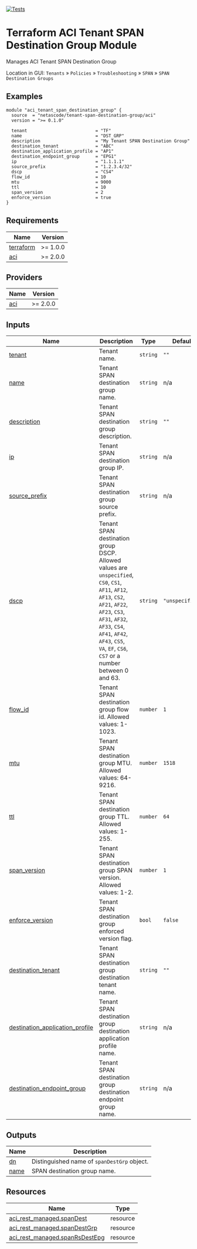 <!-- BEGIN_TF_DOCS -->
[![Tests](https://github.com/netascode/terraform-aci-tenant-span-destination-group/actions/workflows/test.yml/badge.svg)](https://github.com/netascode/terraform-aci-tenant-span-destination-group/actions/workflows/test.yml)

# Terraform ACI Tenant SPAN Destination Group Module

Manages ACI Tenant SPAN Destination Group

Location in GUI:
`Tenants` » `Policies` » `Troubleshooting` » `SPAN` » `SPAN Destination Groups`

## Examples

```hcl
module "aci_tenant_span_destination_group" {
  source  = "netascode/tenant-span-destination-group/aci"
  version = ">= 0.1.0"

  tenant                          = "TF"
  name                            = "DST_GRP"
  description                     = "My Tenant SPAN Destination Group"
  destination_tenant              = "ABC"
  destination_application_profile = "AP1"
  destination_endpoint_group      = "EPG1"
  ip                              = "1.1.1.1"
  source_prefix                   = "1.2.3.4/32"
  dscp                            = "CS4"
  flow_id                         = 10
  mtu                             = 9000
  ttl                             = 10
  span_version                    = 2
  enforce_version                 = true
}
```

## Requirements

| Name | Version |
|------|---------|
| <a name="requirement_terraform"></a> [terraform](#requirement\_terraform) | >= 1.0.0 |
| <a name="requirement_aci"></a> [aci](#requirement\_aci) | >= 2.0.0 |

## Providers

| Name | Version |
|------|---------|
| <a name="provider_aci"></a> [aci](#provider\_aci) | >= 2.0.0 |

## Inputs

| Name | Description | Type | Default | Required |
|------|-------------|------|---------|:--------:|
| <a name="input_tenant"></a> [tenant](#input\_tenant) | Tenant name. | `string` | `""` | no |
| <a name="input_name"></a> [name](#input\_name) | Tenant SPAN destination group name. | `string` | n/a | yes |
| <a name="input_description"></a> [description](#input\_description) | Tenant SPAN destination group description. | `string` | `""` | no |
| <a name="input_ip"></a> [ip](#input\_ip) | Tenant SPAN destination group IP. | `string` | n/a | yes |
| <a name="input_source_prefix"></a> [source\_prefix](#input\_source\_prefix) | Tenant SPAN destination group source prefix. | `string` | n/a | yes |
| <a name="input_dscp"></a> [dscp](#input\_dscp) | Tenant SPAN destination group DSCP. Allowed values are `unspecified`, `CS0`, `CS1`, `AF11`, `AF12`, `AF13`, `CS2`, `AF21`, `AF22`, `AF23`, `CS3`, `AF31`, `AF32`, `AF33`, `CS4`, `AF41`, `AF42`, `AF43`, `CS5`, `VA`, `EF`, `CS6`, `CS7` or a number between 0 and 63. | `string` | `"unspecified"` | no |
| <a name="input_flow_id"></a> [flow\_id](#input\_flow\_id) | Tenant SPAN destination group flow id. Allowed values: 1-1023. | `number` | `1` | no |
| <a name="input_mtu"></a> [mtu](#input\_mtu) | Tenant SPAN destination group MTU. Allowed values: 64-9216. | `number` | `1518` | no |
| <a name="input_ttl"></a> [ttl](#input\_ttl) | Tenant SPAN destination group TTL. Allowed values: 1-255. | `number` | `64` | no |
| <a name="input_span_version"></a> [span\_version](#input\_span\_version) | Tenant SPAN destination group SPAN version. Allowed values: 1-2. | `number` | `1` | no |
| <a name="input_enforce_version"></a> [enforce\_version](#input\_enforce\_version) | Tenant SPAN destination group enforced version flag. | `bool` | `false` | no |
| <a name="input_destination_tenant"></a> [destination\_tenant](#input\_destination\_tenant) | Tenant SPAN destination group destination tenant name. | `string` | `""` | no |
| <a name="input_destination_application_profile"></a> [destination\_application\_profile](#input\_destination\_application\_profile) | Tenant SPAN destination group destination application profile name. | `string` | n/a | yes |
| <a name="input_destination_endpoint_group"></a> [destination\_endpoint\_group](#input\_destination\_endpoint\_group) | Tenant SPAN destination group destination endpoint group name. | `string` | n/a | yes |

## Outputs

| Name | Description |
|------|-------------|
| <a name="output_dn"></a> [dn](#output\_dn) | Distinguished name of `spanDestGrp` object. |
| <a name="output_name"></a> [name](#output\_name) | SPAN destination group name. |

## Resources

| Name | Type |
|------|------|
| [aci_rest_managed.spanDest](https://registry.terraform.io/providers/CiscoDevNet/aci/latest/docs/resources/rest_managed) | resource |
| [aci_rest_managed.spanDestGrp](https://registry.terraform.io/providers/CiscoDevNet/aci/latest/docs/resources/rest_managed) | resource |
| [aci_rest_managed.spanRsDestEpg](https://registry.terraform.io/providers/CiscoDevNet/aci/latest/docs/resources/rest_managed) | resource |
<!-- END_TF_DOCS -->
